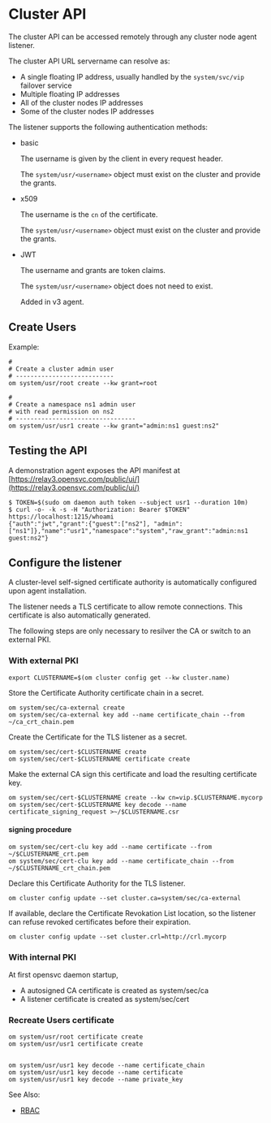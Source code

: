 # Cluster API

The cluster API can be accessed remotely through any cluster node agent listener.

The cluster API URL servername can resolve as:

* A single floating IP address, usually handled by the `system/svc/vip` failover service
* Multiple floating IP addresses
* All of the cluster nodes IP addresses
* Some of the cluster nodes IP addresses

The listener supports the following authentication methods:

* basic

  The username is given by the client in every request header.

  The `system/usr/<username>` object must exist on the cluster and provide the grants.

* x509

  The username is the `cn` of the certificate.

  The `system/usr/<username>` object must exist on the cluster and provide the grants.

* JWT

  The username and grants are token claims.

  The `system/usr/<username>` object does not need to exist.

  Added in v3 agent.

## Create Users

Example:

    #
    # Create a cluster admin user
    # ---------------------------
    om system/usr/root create --kw grant=root

    #
    # Create a namespace ns1 admin user
    # with read permission on ns2
    # ---------------------------------
    om system/usr/usr1 create --kw grant="admin:ns1 guest:ns2"


## Testing the API

A demonstration agent exposes the API manifest at [https://relay3.opensvc.com/public/ui/](https://relay3.opensvc.com/public/ui/)

    $ TOKEN=$(sudo om daemon auth token --subject usr1 --duration 10m)
    $ curl -o- -k -s -H "Authorization: Bearer $TOKEN" https://localhost:1215/whoami
    {"auth":"jwt","grant":{"guest":["ns2"], "admin": ["ns1"]},"name":"usr1","namespace":"system","raw_grant":"admin:ns1 guest:ns2"}

## Configure the listener

A cluster-level self-signed certificate authority is automatically configured upon agent installation.

The listener needs a TLS certificate to allow remote connections. This certificate is also automatically generated.

The following steps are only necessary to resilver the CA or switch to an external PKI.


### With external PKI

    export CLUSTERNAME=$(om cluster config get --kw cluster.name)

Store the Certificate Authority certificate chain in a secret.

    om system/sec/ca-external create
    om system/sec/ca-external key add --name certificate_chain --from ~/ca_crt_chain.pem

Create the Certificate for the TLS listener as a secret.

    om system/sec/cert-$CLUSTERNAME create
    om system/sec/cert-$CLUSTERNAME certificate create

Make the external CA sign this certificate and load the resulting certificate key.

    om system/sec/cert-$CLUSTERNAME create --kw cn=vip.$CLUSTERNAME.mycorp
    om system/sec/cert-$CLUSTERNAME key decode --name certificate_signing_request >~/$CLUSTERNAME.csr

#### signing procedure ####

    om system/sec/cert-clu key add --name certificate --from ~/$CLUSTERNAME_crt.pem
    om system/sec/cert-clu key add --name certificate_chain --from ~/$CLUSTERNAME_crt_chain.pem


Declare this Certificate Authority for the TLS listener.

    om cluster config update --set cluster.ca=system/sec/ca-external

If available, declare the Certificate Revokation List location, so the listener can refuse revoked certificates before their expiration.

    om cluster config update --set cluster.crl=http://crl.mycorp

### With internal PKI

At first opensvc daemon startup,

* A autosigned CA certificate is created as system/sec/ca
* A listener certificate is created as system/sec/cert

### Recreate Users certificate

    om system/usr/root certificate create
    om system/usr/usr1 certificate create


    om system/usr/usr1 key decode --name certificate_chain
    om system/usr/usr1 key decode --name certificate
    om system/usr/usr1 key decode --name private_key


<div class="warning">

See Also:

* [RBAC](agent.rbac)

</div>
